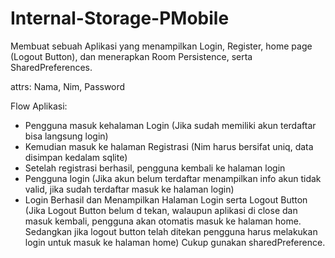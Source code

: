 # Internal-Storage-PMobile

Membuat sebuah Aplikasi yang menampilkan Login, Register, home page (Logout Button), dan menerapkan Room Persistence, serta SharedPreferences.

attrs: Nama, Nim, Password

Flow Aplikasi:
- Pengguna masuk kehalaman Login (Jika sudah memiliki akun terdaftar bisa langsung login)
- Kemudian masuk ke halaman Registrasi (Nim harus bersifat uniq, data disimpan kedalam sqlite)
- Setelah registrasi berhasil, pengguna kembali ke halaman login
- Pengguna login (Jika akun belum terdaftar menampilkan info akun tidak valid, jika sudah terdaftar masuk ke halaman login)
- Login Berhasil dan Menampilkan Halaman Login serta Logout Button (Jika Logout Button belum d tekan, walaupun aplikasi di close dan masuk kembali, pengguna akan otomatis masuk ke halaman home. Sedangkan jika logout button telah ditekan pengguna harus melakukan login untuk masuk ke halaman home) Cukup gunakan sharedPreference.
